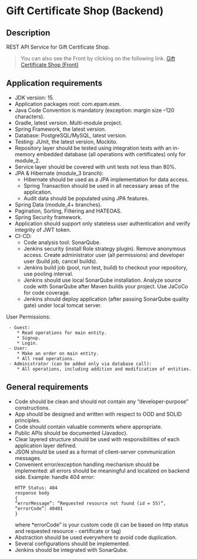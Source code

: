 # Gift Certificate Shop (Backend)

## Description

REST API Service for Gift Certificate Shop.
> You can also see the Front by clicking on the following link. [Gift Certificate Shop (Front)](https://github.com/ShevelyanchikAlex/certificate-shop-frontend)

## Application requirements

* JDK version: 15.
* Application packages root: com.epam.esm.
* Java Code Convention is mandatory (exception: margin size –120 characters).
* Gradle, latest version. Multi-module project.
* Spring Framework, the latest version.
* Database: PostgreSQL/MySQL, latest version.
* Testing: JUnit, the latest version, Mockito.
* Repository layer should be tested using integration tests with an in-memory embedded database (all operations with certificates) only for module_2.
* Service layer should be covered with unit tests not less than 80%.
* JPA & Hibernate (module_3 branch):
  * Hibernate should be used as a JPA implementation for data access.
  * Spring Transaction should be used in all necessary areas of the application.
  * Audit data should be populated using JPA features.
* Spring Data (module_4+ branches).
* Pagination, Sorting, Filtering and HATEOAS.
* Spring Security framework.
* Application should support only stateless user authentication and verify integrity of JWT token.
* CI-CD:
  * Code analysis tool: SonarQube.
  * Jenkins security (install Role strategy plugin). Remove anonymous access. Create administrator user (all permissions) and developer user (build job, cancel builds).
  * Jenkins build job (pool, run test, build) to checkout your repository, use pooling interval.
  * Jenkins should use local SonarQube installation. Analyze source code with SonarQube after Maven builds your project. Use JaCoCo for code coverage.
  * Jenkins should deploy application (after passing SonarQube quality gate) under local tomcat server.

User Permissions:
```
 - Guest:
    * Read operations for main entity.
    * Signup.
    * Login.
 - User:
    * Make an order on main entity.
    * All read operations.
 - Administrator (can be added only via database call):
    * All operations, including addition and modification of entities.
```
## General requirements

* Code should be clean and should not contain any “developer-purpose” constructions.
* App should be designed and written with respect to OOD and SOLID principles.
* Code should contain valuable comments where appropriate.
* Public APIs should be documented (Javadoc).
* Clear layered structure should be used with responsibilities of each application layer defined.
* JSON should be used as a format of client-server communication messages.
* Convenient error/exception handling mechanism should be implemented: all errors should be meaningful and localized on backend side. Example: handle 404 error:
  ```
  HTTP Status: 404
  response body    
  {
  “errorMessage”: “Requested resource not found (id = 55)”,
  “errorCode”: 40401
  }
  ```
  where *errorCode” is your custom code (it can be based on http status and requested resource - certificate or tag)
* Abstraction should be used everywhere to avoid code duplication.
* Several configurations should be implemented.
* Jenkins should be integrated with SonarQube.